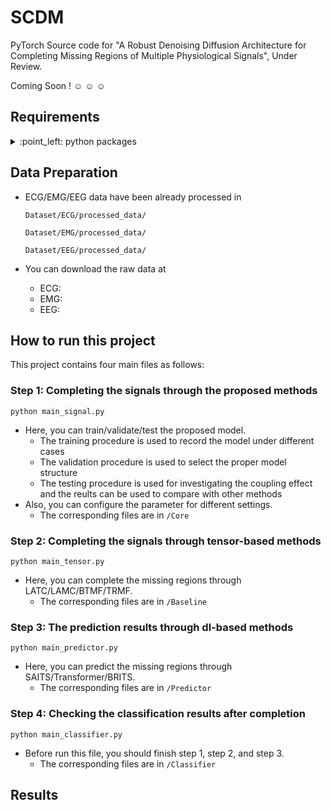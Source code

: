 # SCDM
PyTorch Source code for "A Robust Denoising Diffusion Architecture for Completing Missing Regions of Multiple Physiological Signals", Under Review.

Coming Soon ! :relaxed: :relaxed: :relaxed:

## Requirements
<details>
  <summary>
    :point_left: python packages
  </summary>

   - dtw==1.4.0
   - einops==0.6.1
   - ipython==8.14.0
   - ipywidgets==7.6.5
   - matplotlib==3.5.1
   - numpy==1.23.5
   - pandas==1.4.2
   - pypots==0.1.1
   - scikit_learn==1.1.3
   - scipy==1.11.2
   - seaborn==0.11.2
   - torch==2.0.1
   - tqdm==4.64.0
</details>

## Data Preparation

 - ECG/EMG/EEG data have been already processed in
  
    `Dataset/ECG/processed_data/`
 
    `Dataset/EMG/processed_data/`

    `Dataset/EEG/processed_data/`

 - You can download the raw data at
   - ECG:
   - EMG:
   - EEG:

## How to run this project
This project contains four main files as follows:

### Step 1: Completing the signals through the proposed methods
`python main_signal.py `
- Here, you can train/validate/test the proposed model.
  - The training procedure is used to record the model under different cases
  - The validation procedure is used to select the proper model structure
  - The testing procedure is used for investigating the coupling effect and the reults can be used to compare with other methods
- Also, you can configure the parameter for different settings.
  - The corresponding files are in  `/Core`

### Step 2: Completing the signals through tensor-based methods
`python main_tensor.py `
- Here, you can complete the missing regions through LATC/LAMC/BTMF/TRMF.
  - The corresponding files are in  `/Baseline`

### Step 3: The prediction results through dl-based methods 
`python main_predictor.py `
- Here, you can predict the missing regions through SAITS/Transformer/BRITS.
  - The corresponding files are in  `/Predictor`

### Step 4: Checking the classification results after completion 
`python main_classifier.py `
- Before run this file, you should finish step 1, step 2, and step 3.
  - The corresponding files are in  `/Classifier`


## Results
